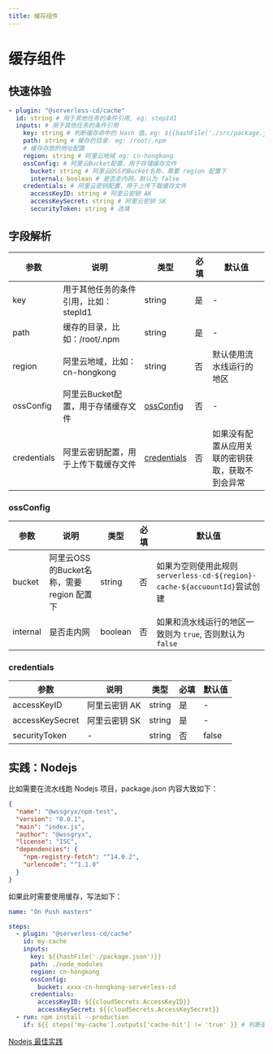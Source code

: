 ```yaml
---
title: 缓存组件
---
```



# 缓存组件

## 快速体验

```yaml
- plugin: "@serverless-cd/cache"
  id: string # 用于其他任务的条件引用, eg: stepId1
  inputs: # 用于其他任务的条件引用
    key: string # 判断缓存命中的 Hash 值。eg: ${{hashFile('./src/package.json')}}
    path: string # 缓存的目录. eg: /root/.npm
    # 缓存存放的地址配置
    region: string # 阿里云地域 eg: cn-hongkong
    ossConfig: # 阿里云Bucket配置，用于存储缓存文件
      bucket: string # 阿里云OSS的Bucket名称，需要 region 配置下
      internal: boolean # 是否走内网，默认为 false
    credentials: # 阿里云密钥配置，用于上传下载缓存文件
      accessKeyID: string # 阿里云密钥 AK
      accessKeySecret: string # 阿里云密钥 SK
      securityToken: string # 选填
```

## 字段解析

| 参数     | 说明                                                                                         | 类型                                | 必填 | 默认值   |
| -------- | -------------------------------------------------------------------------------------------- | ----------------------------------- | ---- | -------- |
| key      | 用于其他任务的条件引用，比如：stepId1                     | string      | 是   |    -     |
| path      | 缓存的目录，比如：/root/.npm                   | string      | 是   |    -     |·
| region      | 阿里云地域，比如：cn-hongkong                   | string      | 否   |    默认使用流水线运行的地区     |
| ossConfig      | 阿里云Bucket配置，用于存储缓存文件                 | [ossConfig](#ossConfig)      | 否   |    -     |
| credentials      | 阿里云密钥配置，用于上传下载缓存文件                | [credentials](#credentials)      | 否   |  如果没有配置从应用关联的密钥获取，获取不到会异常     |


### ossConfig

| 参数     | 说明                                                                                         | 类型                                | 必填 | 默认值   |
| -------- | -------------------------------------------------------------------------------------------- | ----------------------------------- | ---- | -------- |
| bucket      | 阿里云OSS的Bucket名称，需要 region 配置下                 | string      | 否   |    如果为空则使用此规则 `serverless-cd-${region}-cache-${accuountId}`尝试创建     |
| internal      | 是否走内网               | boolean      | 否   |    如果和流水线运行的地区一致则为 `true`, 否则默认为 `false`      |

### credentials

| 参数     | 说明                                                                                         | 类型                                | 必填 | 默认值   |
| -------- | -------------------------------------------------------------------------------------------- | ----------------------------------- | ---- | -------- |
| accessKeyID      | 阿里云密钥 AK          | string      | 是   |    -     |
| accessKeySecret      | 阿里云密钥 SK       | string      | 是   |    -     |
| securityToken      | -               | string      | 否   |    false      |


## 实践：Nodejs

比如需要在流水线跑 Nodejs 项目，package.json 内容大致如下：
```json
{
  "name": "@wssgryx/npm-test",
  "version": "0.0.1",
  "main": "index.js",
  "author": "@wssgryx",
  "license": "ISC",
  "dependencies": {
    "npm-registry-fetch": "^14.0.2",
    "urlencode": "^1.1.0"
  }
}
```

如果此时需要使用缓存，写法如下：

```yaml
name: "On Push masters"

steps:
  - plugin: "@serverless-cd/cache"
    id: my-cache
    inputs:
      key: ${{hashFile('./package.json')}}
      path: ./node_modules
      region: cn-hongkong
      ossConfig:
        bucket: xxxx-cn-hongkong-serverless-cd
      credentials:
        accessKeyID: ${{cloudSecrets.AccessKeyID}}
        accessKeySecret: ${{cloudSecrets.AccessKeySecret}}
  - run: npm install --production
    if: ${{ steps['my-cache'].outputs['cache-hit'] != 'true' }} # 判断是否有命中缓存，没有命中缓存将不在运行此步骤
```

[Nodejs 最佳实践](https://github.com/serverless-cd-demo/serverless-devs-deploy)
